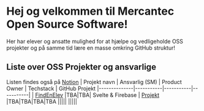 # Hej og velkommen til Mercantec Open Source Software!

Her har elever og ansatte mulighed for at hjælpe og vedligeholde OSS projekter og på samme tid lære en masse omkring GitHub struktur!

## Liste over OSS Projekter og ansvarlige 
Listen findes også på [Notion](https://mercantec.notion.site/Mercantec-Open-Source-Software-5e5b985cc75d4bdc912b463bcf1eebb1?pvs=4)
| Projekt navn | Ansvarlig (SM) | Product Owner | Techstack | GitHub Projekt 
|--------------|-----------|-----------|-----------|
| [FindEnElev](https://github.com/Mercantec-OSS/FindEnElev) |TBA|TBA| Svelte & Firebase | [Projekt](https://github.com/orgs/Mercantec-OSS/projects/1/views/1)
|TBA|TBA|TBA|TBA
|||||
|||||
<!--

**Here are some ideas to get you started:**

🙋‍♀️ A short introduction - what is your organization all about?
🌈 Contribution guidelines - how can the community get involved?
👩‍💻 Useful resources - where can the community find your docs? Is there anything else the community should know?
🍿 Fun facts - what does your team eat for breakfast?
🧙 Remember, you can do mighty things with the power of [Markdown](https://docs.github.com/github/writing-on-github/getting-started-with-writing-and-formatting-on-github/basic-writing-and-formatting-syntax)
-->
